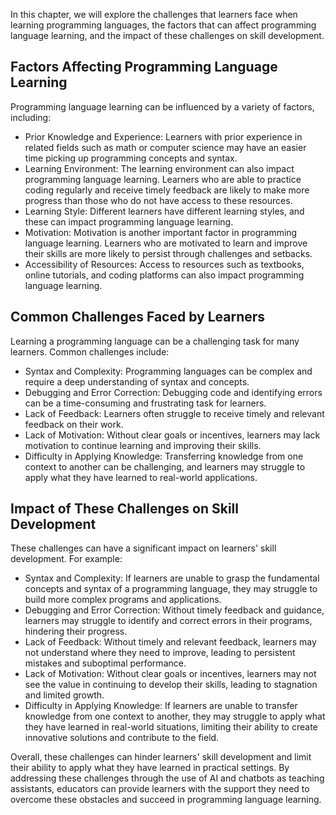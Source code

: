 
In this chapter, we will explore the challenges that learners face when learning programming languages, the factors that can affect programming language learning, and the impact of these challenges on skill development.

Factors Affecting Programming Language Learning
-----------------------------------------------

Programming language learning can be influenced by a variety of factors, including:

* Prior Knowledge and Experience: Learners with prior experience in related fields such as math or computer science may have an easier time picking up programming concepts and syntax.
* Learning Environment: The learning environment can also impact programming language learning. Learners who are able to practice coding regularly and receive timely feedback are likely to make more progress than those who do not have access to these resources.
* Learning Style: Different learners have different learning styles, and these can impact programming language learning.
* Motivation: Motivation is another important factor in programming language learning. Learners who are motivated to learn and improve their skills are more likely to persist through challenges and setbacks.
* Accessibility of Resources: Access to resources such as textbooks, online tutorials, and coding platforms can also impact programming language learning.

Common Challenges Faced by Learners
-----------------------------------

Learning a programming language can be a challenging task for many learners. Common challenges include:

* Syntax and Complexity: Programming languages can be complex and require a deep understanding of syntax and concepts.
* Debugging and Error Correction: Debugging code and identifying errors can be a time-consuming and frustrating task for learners.
* Lack of Feedback: Learners often struggle to receive timely and relevant feedback on their work.
* Lack of Motivation: Without clear goals or incentives, learners may lack motivation to continue learning and improving their skills.
* Difficulty in Applying Knowledge: Transferring knowledge from one context to another can be challenging, and learners may struggle to apply what they have learned to real-world applications.

Impact of These Challenges on Skill Development
-----------------------------------------------

These challenges can have a significant impact on learners' skill development. For example:

* Syntax and Complexity: If learners are unable to grasp the fundamental concepts and syntax of a programming language, they may struggle to build more complex programs and applications.
* Debugging and Error Correction: Without timely feedback and guidance, learners may struggle to identify and correct errors in their programs, hindering their progress.
* Lack of Feedback: Without timely and relevant feedback, learners may not understand where they need to improve, leading to persistent mistakes and suboptimal performance.
* Lack of Motivation: Without clear goals or incentives, learners may not see the value in continuing to develop their skills, leading to stagnation and limited growth.
* Difficulty in Applying Knowledge: If learners are unable to transfer knowledge from one context to another, they may struggle to apply what they have learned in real-world situations, limiting their ability to create innovative solutions and contribute to the field.

Overall, these challenges can hinder learners' skill development and limit their ability to apply what they have learned in practical settings. By addressing these challenges through the use of AI and chatbots as teaching assistants, educators can provide learners with the support they need to overcome these obstacles and succeed in programming language learning.
